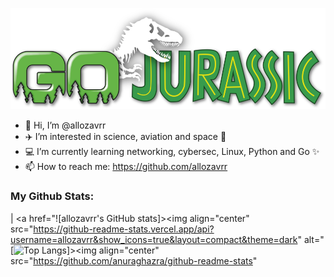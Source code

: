 ![alt text](https://github.com/allozavrr/Screenshots/blob/main/Go%2BJurrasic%2BLogo%2BFINAL.png "Hello, this is me!")

- 👋 Hi, I’m @allozavrr
- ✈️ I’m interested in science, aviation and space 🚀
- 💻 I’m currently learning networking, cybersec, Linux, Python and Go ✨ 
- 📫 How to reach me: https://github.com/allozavrr

### My Github Stats:
  
| <a href="![allozavrr's GitHub stats]><img align="center" src="https://github-readme-stats.vercel.app/api?username=allozavrr&show_icons=true&layout=compact&theme=dark" alt="[![Top Langs](https://github-readme-stats.vercel.app/api/top-langs/?username=allozavrr&show_icons=true&layout=compact&theme=dark)]><img align="center" src="https://github.com/anuraghazra/github-readme-stats"
  

